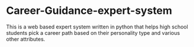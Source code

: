 # Career-Guidance-expert-system
This is a web based expert system written in python that helps high school students pick a career path based on their personality type and various other attributes.
